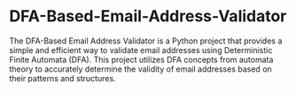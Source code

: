 # DFA-Based-Email-Address-Validator
The DFA-Based Email Address Validator is a Python project that provides a simple and efficient way to validate email addresses using Deterministic Finite Automata (DFA). This project utilizes DFA concepts from automata theory to accurately determine the validity of email addresses based on their patterns and structures.
